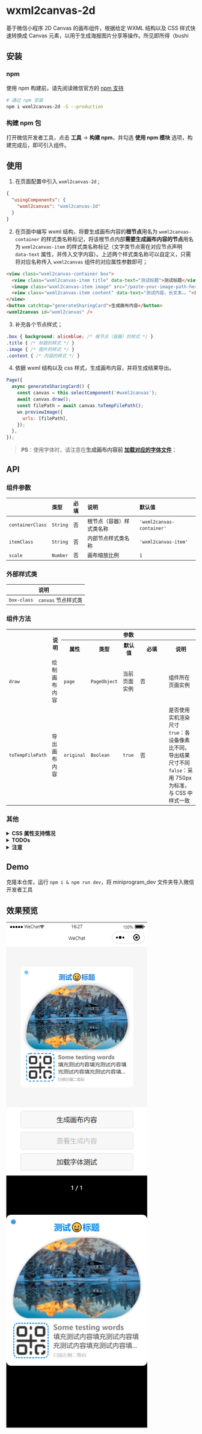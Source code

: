 # wxml2canvas-2d

基于微信小程序 2D Canvas 的画布组件，根据给定 WXML 结构以及 CSS 样式快速转换成 Canvas 元素，以用于生成海报图片分享等操作。所见即所得（bushi

## 安装

### npm

使用 npm 构建前，请先阅读微信官方的 [npm 支持](https://developers.weixin.qq.com/miniprogram/dev/devtools/npm.html)

```bash
# 通过 npm 安装
npm i wxml2canvas-2d -S --production
```

### 构建 npm 包

打开微信开发者工具，点击 **工具** -> **构建 npm**，并勾选 **使用 npm 模块** 选项，构建完成后，即可引入组件。

## 使用

1. 在页面配置中引入 `wxml2canvas-2d` ;
```json
{
  "usingComponents": {
    "wxml2canvas": "wxml2canvas-2d"
  }
}
```
2. 在页面中编写 wxml 结构，将要生成画布内容的**根节点**用名为 `wxml2canvas-container` 的样式类名称标记，将该根节点内部**需要生成画布内容的节点**用名为 `wxml2canvas-item` 的样式类名称标记（文字类节点需在对应节点声明 `data-text` 属性，并传入文字内容）。上述两个样式类名称可以自定义，只需将对应名称传入 `wxml2canvas` 组件的对应属性参数即可；
```html
<view class="wxml2canvas-container box">
  <view class="wxml2canvas-item title" data-text="测试标题">测试标题</view>
  <image class="wxml2canvas-item image" src="/paste-your-image-path-here.png" />
  <view class="wxml2canvas-item content" data-text="测试内容，长文本。。">测试内容，长文本。。</view>
</view>
<button catchtap="generateSharingCard">生成画布内容</button>
<wxml2canvas id="wxml2canvas" />
```
3. 补充各个节点样式；
```css
.box { background: aliceblue; /* 根节点（容器）的样式 */ }
.title { /* 标题的样式 */ }
.image { /* 图片的样式 */ }
.content { /* 内容的样式 */ }
```
4. 依据 wxml 结构以及 css 样式，生成画布内容，并将生成结果导出。
```javascript
Page({
  async generateSharingCard() {
    const canvas = this.selectComponent('#wxml2canvas');
    await canvas.draw();
    const filePath = await canvas.toTempFilePath();
    wx.previewImage({
      urls: [filePath],
    });
  },
});
```

> **PS**：使用字体时，请注意在**生成画布内容前** [**加载对应的字体文件**](https://developers.weixin.qq.com/miniprogram/dev/api/ui/font/wx.loadFontFace.html)；

## API

### 组件参数

||类型|必填|说明|默认值|
|:-|:-|:-|:-|:-|
|`containerClass`|`String`|否|根节点（容器）样式类名称|`'wxml2canvas-container'`|
|`itemClass`|`String`|否|内部节点样式类名称|`'wxml2canvas-item'`|
|`scale`|`Number`|否|画布缩放比例|`1`|

### 外部样式类

||说明|
|:-|:-|
|`box-class`|`canvas` 节点样式类|

### 组件方法

<table>
  <tr>
    <th rowspan=2></th>
    <th rowspan=2>说明</th>
    <th colspan=5>参数</th>
  </tr>
  <tr>
    <th>属性</th>
    <th>类型</th>
    <th>默认值</th>
    <th width=62>必填</th>
    <th>说明</th>
  </tr>
  <tr>
    <td><code>draw</code></td>
    <td>绘制画布内容</td>
    <td><code>page</code></td>
    <td><code>PageObject</code></td>
    <td>当前页面实例</td>
    <td>否</td>
    <td>组件所在页面实例</td>
  </tr>
  <tr>
    <td><code>toTempFilePath</code></td>
    <td>导出画布内容</td>
    <td><code>original</code></td>
    <td><code>Boolean</code></td>
    <td><code>true</code></td>
    <td>否</td>
    <td>是否使用实机渲染尺寸<br><code>true</code>：各设备像素比不同，导出结果尺寸不同<br><code>false</code>：采用 750px 为标准，与 CSS 中样式一致</td>
  </tr>
</table>

### 其他

<details>
  <summary><b>CSS 属性支持情况</b></summary>
  <br>

  > 基础属性：width，height，padding、margin 等布局相关属性不谈

  <table>
    <tr>
      <th colspan=2>属性</th>
      <th>说明</th>
    </tr>
    <tr>
      <td colspan=2><code>background</code></td>
      <td>背景，支持渐变图案</td>
    </tr>
    <tr>
      <td colspan=2><code>background-color</code></td>
      <td>背景颜色，支持</td>
    </tr>
    <tr>
      <td colspan=2><code>background-image</code></td>
      <td>背景图像，支持</td>
    </tr>
    <tr>
      <td rowspan=2><code>background-position</code></td>
      <td><code>background-position-x</code></td>
      <td>背景图像水平方向的位置，支持</td>
    </tr>
    <tr>
      <td><code>background-position-y</code></td>
      <td>背景图像垂直方向的位置，支持</td>
    </tr>
    <tr>
      <td colspan=2><code>background-size</code></td>
      <td>背景图像的大小，支持</td>
    </tr>
    <tr>
      <td colspan=2><code>background-repeat</code></td>
      <td>背景图像的重复方式，暂不支持 <code>space</code> 和 <code>round</code></td>
    </tr>
    <tr>
      <td rowspan="3"><code>border</code></td>
      <td><code>border-width</code></td>
      <td>边框宽度，暂仅支持四边同宽</td>
    </tr>
    <tr>
      <td><code>border-style</code></td>
      <td>边框样式，暂仅支持 <code>solid</code> 和 <code>dashed</code></td>
    </tr>
    <tr>
      <td><code>border-color</code></td>
      <td>边框颜色，支持</td>
    </tr>
    <tr>
      <td colspan=2><code>opacity</code></td>
      <td>透明度，支持</td>
    </tr>
    <tr>
      <td colspan=2><code>box-shadow</code></td>
      <td>阴影，暂仅支持单一阴影</td>
    </tr>
    <tr>
      <td colspan=2><code>border-radius</code></td>
      <td>圆角，支持</td>
    </tr>
    <tr>
      <td colspan=2><code>font-family</code></td>
      <td>字体，支持</td>
    </tr>
    <tr>
      <td colspan=2><code>font-size</code></td>
      <td>字体大小，支持</td>
    </tr>
    <tr>
      <td colspan=2><code>font-weight</code></td>
      <td>字重，支持</td>
    </tr>
    <tr>
      <td colspan=2><code>text-align</code></td>
      <td>文本对齐，支持</td>
    </tr>
    <tr>
      <td colspan=2><code>line-height</code></td>
      <td>行高，支持</td>
    </tr>
    <tr>
      <td colspan=2><code>text-overflow</code></td>
      <td>文字溢出处理，支持</td>
    </tr>
    <tr>
      <td colspan=2><code>color</code></td>
      <td>文字颜色，支持</td>
    </tr>
  </table>
</details>
<details>
  <summary><b>TODOs</b></summary>
  <br>

  - [ ] 支持 `background-image` 等背景图片样式
    - [x] 支持 `background-image` 基础属性设置
    - [ ] 支持 `background-clip` 延伸范围
  - [ ] 支持渐变类 `Gradients`
    - [x] 支持 `linear-gradient` 线性渐变
    - [x] 支持 `radial-gradient` 径向渐变
    - [x] 支持 `conic-gradient` 锥形渐变
    - [ ] 支持多重 `Gradients` 渐变
    - [ ] 支持渐变类 `Gradients` 插值提示（难）
  - [ ] 支持多重 `background`，多重 `box-shadow`
    - [x] 支持多重 `background-image`
    - [ ] 支持多重 `box-shadow`
  - [ ] 支持 `CSS Transforms` 相关属性（难）
  - [ ] 支持 `CSS Writing Modes` 相关属性（难）
</details>
<details>
  <summary><b>注意</b></summary>
  <br>

  - 微信新版 Canvas 2D 接口基本与 Web Canvas API 对齐，但仍有部分 API 存在差异，随着微信版本或基础库更新，或许会提高相应 API 的支持度
  - 微信新版 Canvas 2D 的画布有宽高分别最大不能超过 4096px 的限制，此 repo 绘制画布时会将画布大小根据设备像素比（dpr）进行放大，使用时请注意避免容器的宽高大于 4096px / dpr
  - 尽管微信新版 Canvas 2D 接口采用同步的方式绘制 Canvas 元素，但在部分机型或平台上调用 wx.canvasToTempFilePath 时，也可能绘制过程尚未完成，所以使用过程中尽可能延迟或分步骤调用 wx.canvasToTempFilePath 进行导出图片的操作
  - iOS 平台对于 Path2D 的支持度不足，此 repo 已去除 Path2D 的相关应用，转而使用普通路径，相对应的路径生成次数会增多，绘制时长有所增加，但不多
  - iOS 平台使用 CanvasContext.ellipse 以及 Path2D.ellipse 时，其中的参数 rotation 旋转角度所使用的角度单位不同：iOS 使用角度值，macOS 平台未知，其余使用弧度值
  - 绘制文字元素时，各机型和各平台对于 font-size、font-weight、line-height 的实际表现与 CSS 中的表现有细微不同，此 repo 暂时使用常量比例进行换算对齐，未彻底解决
  - 绘制元素的边框暂时只支持 solid 和 dashed 两种样式，其中 dashed 样式的边框使用 CanvasContext.setLineDash 实现，各机型和各平台的边框虚线间距表现均有差异，此 repo 暂时使用与边框宽度等比的间距表现虚线边框
  - 绘制元素的阴影时，阴影的透明度将随着背景色的透明度等比改变，未设置背景色时，元素的阴影将会不可见，所以绘制元素的阴影时，请尽量设置该元素的背景色为不透明的实色，若无设置，此 repo 在绘制该元素的阴影前会自动设置为纯黑色背景
  - 绘制渐变图案时，请尽量在 CSS 中将渐变的色标按位置正序顺序依次书写，支持使用负值（径向渐变除外），暂未处理色标位置错乱情况下的表现形式，暂不支持控制渐变进程的插值提示
  - 微信新版 Canvas API 目前不支持绘制椭圆形径向渐变图案，此 repo 使用 CanvasContext.scale 对圆形径向渐变图案进行放大或缩小，以实现椭圆形径向渐变图案，而在 closest-corner 与 farthest-corner 模式下的椭圆形径向渐变中，目前还未找出 CSS 在绘制椭圆形径向渐变图案时的长轴与短轴的大小的计算规则，暂时使用常量比例进行换算对齐，未彻底解决
  - 锥形渐变图案目前仅微信开发者工具以及 Windows 平台支持，开发工具上锥形渐变角度的 0° 基准与 CSS 表现一致（即 12 点钟方向），起始角度参数的角度单位为弧度，Windows 平台上的 0° 基准为 3 点钟方向，起始角度参数的角度单位为角度，iOS 和 Android 均不支持 CanvasContext.createConicGradient API，macOS 平台未知
  - 设置渐变背景图案时，请尽量避免使用 black、white 等名词形式描述颜色，部分 iOS 设备不会自动转换颜色内容，难以匹配并识别颜色（目前发现部分 iOS 设备中，红色不管以任何形式描述，结果均显示为 red，暂时已处理，且仅处理颜色为 red 的情况）
</details>

## Demo

克隆本仓库，运行 `npm i & npm run dev`，将 miniprogram_dev 文件夹导入微信开发者工具

## 效果预览

![效果预览](screenshot-0.png)
![效果预览](screenshot-1.png)
